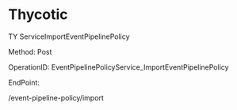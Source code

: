 #     Thycotic


TY ServiceImportEventPipelinePolicy

Method: Post

OperationID: EventPipelinePolicyService_ImportEventPipelinePolicy

EndPoint:

/event-pipeline-policy/import
